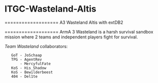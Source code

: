 # ITGC-Wasteland-Altis
===================
A3 Wasteland Altis with extDB2

===================
ArmA 3 Wasteland is a harsh survival sandbox mission where 2 teams and independent players fight for survival.


*Team Wasteland* collaborators:

       GoT - JoSchaap
       TPG - AgentRev
           - MercyfulFate
       KoS - His_Shadow
       KoS - Bewilderbeest
       404 - Del1te